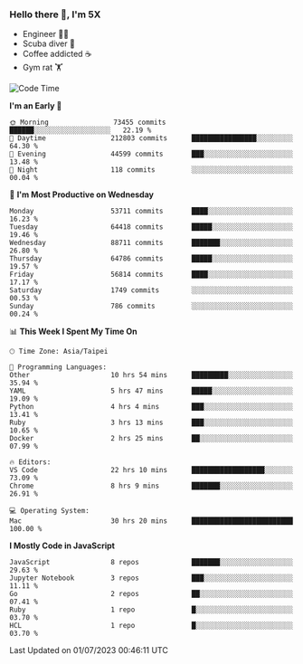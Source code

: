### Hello there 👋, I'm 5X

* Engineer 👨‍💻
* Scuba diver 🤿
* Coffee addicted ☕️
* Gym rat 🏋️

<!--START_SECTION:waka-->
![Code Time](http://img.shields.io/badge/Code%20Time-327%20hrs%2038%20mins-blue)

**I'm an Early 🐤** 

```text
🌞 Morning                73455 commits       ██████░░░░░░░░░░░░░░░░░░░   22.19 % 
🌆 Daytime                212803 commits      ████████████████░░░░░░░░░   64.30 % 
🌃 Evening                44599 commits       ███░░░░░░░░░░░░░░░░░░░░░░   13.48 % 
🌙 Night                  118 commits         ░░░░░░░░░░░░░░░░░░░░░░░░░   00.04 % 
```
📅 **I'm Most Productive on Wednesday** 

```text
Monday                   53711 commits       ████░░░░░░░░░░░░░░░░░░░░░   16.23 % 
Tuesday                  64418 commits       █████░░░░░░░░░░░░░░░░░░░░   19.46 % 
Wednesday                88711 commits       ███████░░░░░░░░░░░░░░░░░░   26.80 % 
Thursday                 64786 commits       █████░░░░░░░░░░░░░░░░░░░░   19.57 % 
Friday                   56814 commits       ████░░░░░░░░░░░░░░░░░░░░░   17.17 % 
Saturday                 1749 commits        ░░░░░░░░░░░░░░░░░░░░░░░░░   00.53 % 
Sunday                   786 commits         ░░░░░░░░░░░░░░░░░░░░░░░░░   00.24 % 
```


📊 **This Week I Spent My Time On** 

```text
🕑︎ Time Zone: Asia/Taipei

💬 Programming Languages: 
Other                    10 hrs 54 mins      █████████░░░░░░░░░░░░░░░░   35.94 % 
YAML                     5 hrs 47 mins       █████░░░░░░░░░░░░░░░░░░░░   19.09 % 
Python                   4 hrs 4 mins        ███░░░░░░░░░░░░░░░░░░░░░░   13.41 % 
Ruby                     3 hrs 13 mins       ███░░░░░░░░░░░░░░░░░░░░░░   10.65 % 
Docker                   2 hrs 25 mins       ██░░░░░░░░░░░░░░░░░░░░░░░   07.99 % 

🔥 Editors: 
VS Code                  22 hrs 10 mins      ██████████████████░░░░░░░   73.09 % 
Chrome                   8 hrs 9 mins        ███████░░░░░░░░░░░░░░░░░░   26.91 % 

💻 Operating System: 
Mac                      30 hrs 20 mins      █████████████████████████   100.00 % 
```

**I Mostly Code in JavaScript** 

```text
JavaScript               8 repos             ███████░░░░░░░░░░░░░░░░░░   29.63 % 
Jupyter Notebook         3 repos             ███░░░░░░░░░░░░░░░░░░░░░░   11.11 % 
Go                       2 repos             ██░░░░░░░░░░░░░░░░░░░░░░░   07.41 % 
Ruby                     1 repo              █░░░░░░░░░░░░░░░░░░░░░░░░   03.70 % 
HCL                      1 repo              █░░░░░░░░░░░░░░░░░░░░░░░░   03.70 % 
```




 Last Updated on 01/07/2023 00:46:11 UTC
<!--END_SECTION:waka-->
